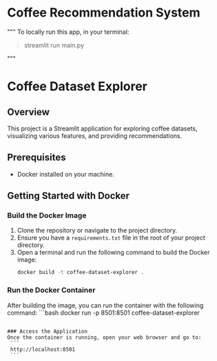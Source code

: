 # Coffee Recommendation System

"""
To locally run this app, in your terminal:
> streamlit run main.py

"""

# Coffee Dataset Explorer

## Overview
This project is a Streamlit application for exploring coffee datasets, visualizing various features, and providing recommendations.

## Prerequisites
- Docker installed on your machine.

## Getting Started with Docker

### Build the Docker Image
1. Clone the repository or navigate to the project directory.
2. Ensure you have a `requirements.txt` file in the root of your project directory.
3. Open a terminal and run the following command to build the Docker image:
   ```bash
   docker build -t coffee-dataset-explorer .
   ```

### Run the Docker Container
After building the image, you can run the container with the following command:
    ```bash
   docker run -p 8501:8501 coffee-dataset-explorer
   ```

### Access the Application
Once the container is running, open your web browser and go to:
    ```
    http://localhost:8501
    ```
